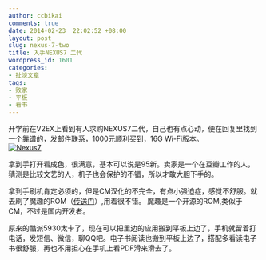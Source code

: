 ```yaml
---
author: ccbikai
comments: true
date: 2014-02-23  22:02:52 +08:00
layout: post
slug: nexus-7-two
title: 入手NEXUS7 二代
wordpress_id: 1601
categories:
- 扯淡文章
tags:
- 败家
- 平板
- 看书
---
```

开学前在V2EX上看到有人求购NEXUS7二代，自己也有点心动，便在回复里找到一个靠谱的，发邮件联系，1000元顺利买到，16G Wi-Fi版本。  
[![Nexus7](http://ww1.sinaimg.cn/bmiddle/4eda25f5gw1edtnv1zybuj20dw0afabx.jpg)](http://ww1.sinaimg.cn/large/4eda25f5gw1edtnv1zybuj20dw0afabx.jpg)

<!-- more -->
拿到手打开看成色，很满意，基本可以说是95新。卖家是一个在豆瓣工作的人，猜测是比较文艺的人，机子也会保护的不错，所以才敢大胆下手的。

拿到手刷机肯定必须的，但是CM汉化的不完全，有点小强迫症，感觉不舒服。就去刷了魔趣的ROM（[传送门](http://download.mfunz.com/?device=flo)）,用着很不错。 魔趣是一个开源的ROM,类似于CM，不过是国内开发者。

原来的酷派5930太卡了，现在可以把里边的应用搬到平板上边了，手机就留着打电话，发短信、微信，聊QQ吧。电子书阅读也搬到平板上边了，搭配多看读电子书很舒服，再也不用担心在手机上看PDF滑来滑去了。
